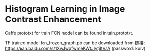 # Histogram Learning in Image Contrast Enhancement

Caffe prototxt for train FCN model can be found in tain.prototxt.

TF trained model fcn_frozen_graph.pb can be downloaded from 链接: https://pan.baidu.com/s/1XwJwqfwmeKWtJIytjItVaA (password: kuiv)
